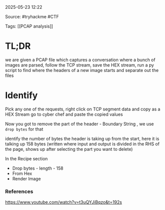 
2025-05-23 12:22

Source: #tryhackme #CTF 

Tags: [[PCAP analysis]]

# TL;DR

we are given a PCAP file which captures a conversation where a bunch of images are parsed, follow the TCP stream, save the HEX stream, run a py script to find where the headers of a new image starts and separate out the files 
# Identify 

Pick any one of the requests, right click on TCP segment data and copy as a HEX Stream
go to cyber chef and paste the copied values 

Now you got to remove the part of the header - Boundary String , we use `drop bytes` for that 

identify the number of bytes the header is taking up from the start, here it is talking up 158 bytes (written where input and output is divided in the RHS of the page, shows up after selecting the part you want to delete)

In the Recipe section 
- Drop bytes - length - 158 
- From Hex 
- Render Image 




### References
https://www.youtube.com/watch?v=t3uQYJiBqzo&t=192s
